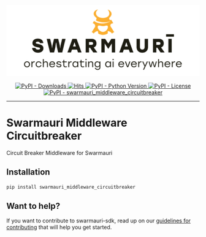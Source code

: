 ![Swarmauri Logo](https://github.com/swarmauri/swarmauri-sdk/blob/3d4d1cfa949399d7019ae9d8f296afba773dfb7f/assets/swarmauri.brand.theme.svg)

<p align="center">
    <a href="https://pypi.org/project/swarmauri_middleware_circuitbreaker/">
        <img src="https://img.shields.io/pypi/dm/swarmauri_middleware_circuitbreaker" alt="PyPI - Downloads"/>
    </a>
    <a href="https://hits.sh/github.com/swarmauri/swarmauri-sdk/tree/master/pkgs/community/swarmauri_middleware_circuitbreaker/">
        <img alt="Hits" src="https://hits.sh/github.com/swarmauri/swarmauri-sdk/tree/master/pkgs/community/swarmauri_middleware_circuitbreaker.svg"/>
    </a>
    <a href="https://pypi.org/project/swarmauri_middleware_circuitbreaker/">
        <img src="https://img.shields.io/pypi/pyversions/swarmauri_middleware_circuitbreaker" alt="PyPI - Python Version"/>
    </a>
    <a href="https://pypi.org/project/swarmauri_middleware_circuitbreaker/">
        <img src="https://img.shields.io/pypi/l/swarmauri_middleware_circuitbreaker" alt="PyPI - License"/>
    </a>
    <a href="https://pypi.org/project/swarmauri_middleware_circuitbreaker/">
        <img src="https://img.shields.io/pypi/v/swarmauri_middleware_circuitbreaker?label=swarmauri_middleware_circuitbreaker&color=green" alt="PyPI - swarmauri_middleware_circuitbreaker"/>
    </a>
</p>

---

# Swarmauri Middleware Circuitbreaker

Circuit Breaker Middleware for Swarmauri

## Installation

```bash
pip install swarmauri_middleware_circuitbreaker
```

## Want to help?

If you want to contribute to swarmauri-sdk, read up on our [guidelines for contributing](https://github.com/swarmauri/swarmauri-sdk/blob/master/contributing.md) that will help you get started.
